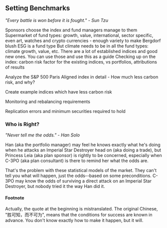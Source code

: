 ## Setting Benchmarks

_"Every battle is won before it is fought." - Sun Tzu_

Sponsors choose the index and fund managers manage to them
Supermarket of fund types: growth, value, international, sector specific, even art, watches and crypto currencies  - enough variety to make Bergdorf blush
ESG is a fund type
But climate needs to be in all the fund types: climate growth, value, etc.
There are a lot of established indices and good new ones.  You can use those and use this as a guide
Checking up on the index: carbon risk factor for the existing indices, vs portfolios, attributions of results

Analyze the S&P 500 Paris Aligned index in detail - How much less carbon risk, and why?

Create example indices which have less carbon risk

Monitoring and rebalancing requirements

Replication errors and minimum securities required to hold


### Who is Right?

_"Never tell me the odds." - Han Solo_

Han (aka the portfolio manager) may feel he knows exactly what he's doing when he attacks an Imperial Star Destroyer head on (aka doing a trade), but Princess Leia (aka plan sponsor) is rightly to be concerned, especially when C-3PO (aka plan consultant) is there to remind her what the odds are.

That's the problem with these statistical models of the market.  They can't tell you what will happen, just the odds--based on some preconditions.  C-3PO may know the odds of surviving a direct attack on an Imperial Star Destroyer, but nobody tried it the way Han did it.

#### Footnote

Actually, the quote at the beginning is mistranslated.  The original Chinese, "胜可知，而不可为", means that the conditions for success are known in advance.  You don't know exactly how to make it happen, but it will.  

